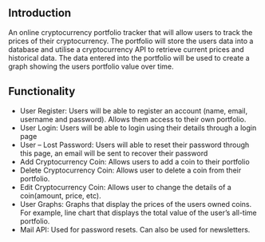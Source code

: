 ## Introduction

An online cryptocurrency portfolio tracker that will allow users to track the prices of their cryptocurrency. The portfolio will store the users data into a database and utilise a cryptocurrency API to retrieve current prices and historical data. The data entered into the portfolio will be used to create a graph showing the users portfolio value over time.

## Functionality

- User Register: Users will be able to register an account (name, email, username and password). Allows them access to their own portfolio.
- User Login: Users will be able to login using their details through a login page
- User – Lost Password: Users will able to reset their password through this page, an email will be sent to recover their password
- Add Cryptocurrency Coin: Allows users to add a coin to their portfolio
- Delete Cryptocurrency Coin: Allows user to delete a coin from their portfolio.
- Edit Cryptocurrency Coin: Allows user to change the details of a coin(amount, price, etc).
- User Graphs: Graphs that display the prices of the users owned coins. For example, line chart that displays the total value of the user’s all-time portfolio.
- Mail API: Used for password resets. Can also be used for newsletters.

